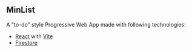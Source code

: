 ## MinList

A "to-do" style Progressive Web App made with following technologies:

- [React](https://react.dev) with [Vite](https://vite.dev)
- [Firestore](https://firebase.google.com/products/firestore)


<!-- 

 - add bubbles with details of features for first use tour and add field in db for accomplished 
 - add about info, maybe buy coffie button
 ✓ add when deletinng list it also deletes associated tasks
 - give ability to delete your own account
 - forgot password retrieval
 - ability to change or add password, exspecially since first time users that logged in with google wont have a password set
 ✓ figure out scroll bars for long lists
 ✓ add install button to options menu
 - update firebase security
 - create privacy policy and ters of service
 - add show password
 - when a user is deleted, delete all of thier tasks aswell
 ✓ make sure logging out fron all buttons, delete account, change password, etc deletes all local storage
 ✓ if showall is off dont add those tasks to counts
 ✓ add animations back





 
-->